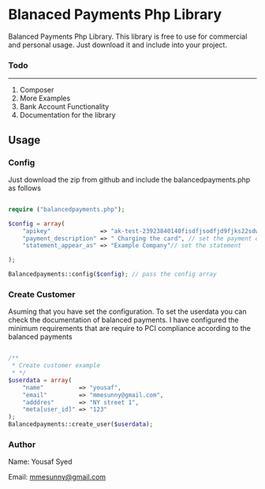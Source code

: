 Blanaced Payments Php Library
================

Balanced Payments Php Library. This library is free to use for commercial and personal usage. Just download it and include into your project.

### Todo
---
1. Composer
2. More Examples
3. Bank Account Functionality
4. Documentation for the library

Usage
-----

### Config
Just download the zip from github and include the balancedpayments.php as follows

```php

require ("balancedpayments.php");

$config = array(
	"apikey"              => "ak-test-23923840140fisdfjsodfjd9fjks22sdww", // set your api key secret
	"payment_description" => " Charging the card", // set the payment description
	"statement_appear_as" => "Example Company"// set the statement

);

Balancedpayments::config($config); // pass the config array

```
### Create Customer
Asuming that you have set the configuration. To set the userdata you can check the documentation of balanced payments. I have configured the minimum requirements that are require to PCI compliance according to the balanced payments

```php

/**
 * Create customer example
 * */
$userdata = array(
	"name"          => "yousaf",
	"email"         => "mmesunny@gmail.com",
	"adddres"       => "NY street 1",
	"meta[user_id]" => "123"
);
Balancedpayments::create_user($userdata);

```

### Author
Name: Yousaf Syed

Email: mmesunny@gmail.com

